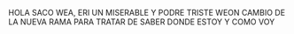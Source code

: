 HOLA SACO WEA, ERI UN MISERABLE Y PODRE TRISTE WEON
CAMBIO DE LA NUEVA RAMA PARA TRATAR DE SABER DONDE ESTOY Y COMO VOY 